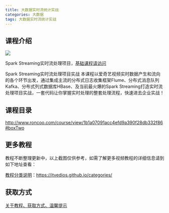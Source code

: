 ```yaml
---
title: 大数据实时流统计实战
categories: 大数据
tags: 大数据实时流统计实战
---
```


## 课程介绍

![](http://static.roncoo.com/lecturer/be7b04720bab455cbb545065f7a3732d.jpg)

<!--more-->

Spark Streaming实时流处理项目，[基础课程请访问](http://www.roncoo.com/course/view/d6270b0218bb44e6a894dd93de5228c1)

Spark Streaming实时流处理项目实战 本课程以爱奇艺视频实时数据产生和流向的各个环节出发，通过集成主流的分布式日志收集框架Flume、分布式消息队列Kafka、分布式列式数据库HBase、及当前最火爆的Spark Streaming打造实时流处理项目实战，一套代码让你掌握实时处理的整套处理流程，快速进去企业实战！

## 课程目录

http://www.roncoo.com/course/view/1b1a07091acc4efd9a390f28db332f86#boxTwo

## 更多教程

教程不断整理更新中，以上截图仅供参考，如需了解更多视频教程的详细信息请到如下地址查看：

[教程分类说明](https://itvedios.github.io/categories/)：<https://itvedios.github.io/categories/>

## 获取方式

[关于教程、获取方式、温馨提示](https://itvedios.github.io/about/)